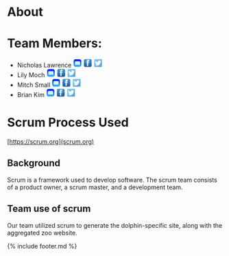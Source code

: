 # About

# Team Members:

- Nicholas Lawrence    <img alt="nlawrence@mkto.com" src="email.png" height="20" width="20"/> <img alt="" src="face.jpeg" height="20" width="20" /> <img alt="" src="Twitter-icon.png" height="20" width="20" />
- Lily Moch          <img alt="lmoch@mkto.com" src="email.png" height="20" width="20"/> <img alt="" src="face.jpeg" height="20" width="20" /> <img alt="" src="Twitter-icon.png" height="20" width="20" />
- Mitch Small   <img alt="msmall@mkto.com" src="email.png" height="20" width="20"/> <img alt="" src="face.jpeg" height="20" width="20" /> <img alt="" src="Twitter-icon.png" height="20" width="20" />
- Brian Kim   <img alt="bkim@mkto.com" src="email.png" height="20" width="20"/> <img alt="" src="face.jpeg" height="20" width="20" /> <img alt="" src="Twitter-icon.png" height="20" width="20" />


# Scrum Process Used
[https://scrum.org](scrum.org)

## Background
Scrum is a framework used to develop software. The scrum team consists of a product owner, a scrum master, and a development team.

## Team use of scrum
Our team utilized scrum to generate the dolphin-specific site, along with the aggregated zoo website.

{% include footer.md %}
